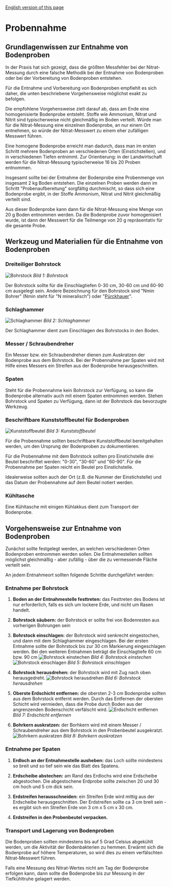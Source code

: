 [English version of this page](https://github.com/FLMRobert/CitizenSensor/wiki/CS_Usage_SoilSampling)

# Probennahme #

## Grundlagenwissen zur Entnahme von Bodenproben ##

In der Praxis hat sich gezeigt, dass die größten Messfehler bei der Nitrat-Messung durch eine falsche Methodik bei der Entnahme von Bodenproben oder bei der Vorbereitung von Bodenproben entstehen.

Für die Entnahme und Vorbereitung von Bodenproben empfiehlt es sich daher, die unten beschriebene Vorgehensweise möglichst exakt zu befolgen.

Die empfohlene Vorgehensweise zielt darauf ab, dass am Ende eine homogenisierte Bodenprobe entsteht. Stoffe wie Ammonium, Nitrat und Nitrit sind typischerweise nicht gleichmäßig im Boden verteilt. Würde man für die Nitrat-Messung eine einzelnen Bodenprobe, an nur einem Ort entnehmen, so würde der Nitrat-Messwert zu einem eher zufälligen Messwert führen.

Eine homogene Bodenprobe erreicht man dadurch, dass man im ersten Schritt mehrere Bodenproben an verschiedenen Orten (Einstichstellen), und in verschiedenen Tiefen entnimmt. Zur Orientierung: in der Landwirtschaft werden für die Nitrat-Messung typischerweise 16 bis 20 Proben entnommen.

Insgesamt sollte bei der Entnahme der Bodenprobe eine Probenmenge von insgesamt 2 kg Boden entstehen. Die einzelnen Proben werden dann im Schritt  "Probenaufbereitung" sorgfältig durchmischt, so dass sich eine Bodenprobe ergibt, in der Stoffe Ammonium, Nitrat und Nitrit gleichmäßig verteilt sind.

Aus dieser Bodenprobe kann dann für die Nitrat-Messung eine Menge von 20 g Boden entnommen werden. Da die Bodenprobe zuvor homogenisiert wurde, ist dann der Messwert für die Teilmenge von 20 g repräsentativ für die gesamte Probe.

## Werkzeug und Materialien für die Entnahme von Bodenproben ##

### Dreiteiliger Bohrstock ###

![Bohrstock](https://github.com/CitizenSensor/CitizenSensor/blob/master/Wiki/images/21000_Bohrstock.jpg?raw=true)
_Bild 1: Bohrstock_

Der Bohrstock sollte für die Einschlagtiefen 0-30 cm, 30-60 cm und 60-90 cm ausgelegt sein. Andere Bezeichnung für den Bohrstock sind "Nmin Bohrer" (Nmin steht für "N mineralisch") oder "[Pürckhauer](https://de.wikipedia.org/wiki/P%C3%BCrckhauer)".

### Schlaghammer ###

![Schlaghammer](https://github.com/CitizenSensor/CitizenSensor/blob/master/Wiki/images/21000_Schlaghammer.jpg?raw=true)
_Bild 2: Schlaghammer_

Der Schlaghammer dient zum Einschlagen des Bohrstocks in den Boden.

### Messer / Schraubendreher ###

Ein Messer bzw. ein Schraubendreher dienen zum Auskratzen der Bodenprobe aus dem Bohrstock. Bei der Probennahme per Spaten wird mit Hilfe eines Messers ein Streifen aus der Bodenprobe herausgeschnitten. 

### Spaten ###

Steht für die Probennahme kein Bohrstock zur Verfügung, so kann die Bodenprobe alternativ auch mit einem Spaten entnommen werden. Stehen Bohrstock und Spaten zu Verfügung, dann ist der Bohrstock das bevorzugte Werkzeug.    

### Beschriftbare Kunststoffbeutel für Bodenproben ###

![Kunststoffbeutel](https://github.com/CitizenSensor/CitizenSensor/blob/master/Wiki/images/21000_Bodenprobe30-60.jpg?raw=true)
_Bild 3: Kunststoffbeutel_

Für die Probennahme sollten beschriftbare Kunststoffbeutel bereitgehalten werden, um den Ursprung der Bodenproben zu dokumentieren.

Für die Probennahme mit dem Bohrstock sollten pro Einstichstelle drei Beutel beschriftet werden: "0-30", "30-60" und "60-90". Für die Probennahme per Spaten reicht ein Beutel pro Einstichstelle. 

Idealerweise sollten auch der Ort (z.B. die Nummer der Einstichstelle) und das Datum der Probennahme auf dem Beutel notiert werden.

### Kühltasche ### 

Eine Kühltasche mit einigen Kühlakkus dient zum Transport der Bodenprobe.

## Vorgehensweise zur Entnahme von Bodenproben ##

Zunächst sollte festgelegt werden, an welchen verschiedenen Orten Bodenproben entnommen werden sollen. Die Entnahmestellen sollten möglichst gleichmäßig - aber zufällig - über die zu vermessende Fläche verteilt sein.

An jedem Entnahmeort sollten folgende Schritte durchgeführt werden:

### Entnahme per Bohrstock ###

1. **Boden an der Entnahmestelle festtreten:** das Festtreten des Bodens ist nur erforderlich, falls es sich um lockere Erde, und nicht um Rasen handelt.

2. **Bohrstock säubern:** der Bohrstock er sollte frei von Bodenresten aus vorherigen Bohrungen sein

3. **Bohrstock einschlagen:** der Bohrstock wird senkrecht eingestochen, und dann mit dem Schlaghammer eingeschlagen. Bei der ersten Entnahme sollte der Bohrstock bis zur 30 cm Markierung eingeschlagen werden. Bei den weiteren Entnahmen beträgt die Einschlagtiefe 60 cm bzw. 90 cm
![Bohrstock einstechen](https://github.com/CitizenSensor/CitizenSensor/blob/master/Wiki/images/21000_BohrstockEinstechen.jpg?raw=true)
_Bild 4: Bohrstock einstechen_
![Bohrstock einschlagen](https://github.com/CitizenSensor/CitizenSensor/blob/master/Wiki/images/21000_BohrstockEinschlagen.jpg?raw=true)
_Bild 5: Bohrstock einschlagen_


4. **Bohrstock herausdrehen:** der Bohrstock wird mit Zug nach oben herausgedreht.
![Bohrstock herausdrehen](https://github.com/CitizenSensor/CitizenSensor/blob/master/Wiki/images/21000_BohrstockHerausdrehen.jpg?raw=true)
_Bild 6: Bohrstock herausdrehen_

5. **Oberste Erdschicht entfernen:** die obersten 2-3 cm Bodenprobe sollten aus dem Bohrstock entfernt werden. Durch das Entfernen der obersten Schicht wird vermieden, dass die Probe durch Boden aus der angrenzenden Bodenschicht verfälscht wird.
![Erdschicht entfernen](https://github.com/CitizenSensor/CitizenSensor/blob/master/Wiki/images/21000_SchichtEntfernen.jpg?raw=true)
_Bild 7: Erdschicht entfernen_

6. **Bohrkern auskratzen:** der Borhkern wird mit einem Messer / Schraubendreher aus dem Bohrstock in den Probenbeutel ausgekratzt.
![Bohrkern auskratzen](https://github.com/CitizenSensor/CitizenSensor/blob/master/Wiki/images/21000_BohrkernEntnahme.jpg?raw=true)
_Bild 8: Bohrkern auskratzen_

### Entnahme per Spaten ###

1. **Erdloch an der Entnahmestelle ausheben:** das Loch sollte mindestens so breit und so tief sein wie das Blatt des Spatens.

2. **Erdscheibe abstechen:** am Rand des Erdlochs wird eine Erdscheibe abgestochen. Die abgestochene Erdprobe sollte zwischen 20 und 30 cm hoch und 5 cm dick sein.

3. **Erdstreifen herausschneiden:** ein Streifen Erde wird mittig aus der Erdscheibe herausgeschnitten. Der Erdstreifen sollte ca 3 cm breit sein - es ergibt sich ein Streifen Erde von 3 cm x 5 cm x 30 cm.

4. **Erdstreifen in den Probenbeutel verpacken.**


### Transport und Lagerung von Bodenproben ###

Die Bodenproben sollten mindestens bis auf 5 Grad Celsius abgekühlt werden, um die Aktivität der Bodenbakterien zu hemmen. Erwärmt sich die Bodenprobe auf höhere Temperaturen, so wird dies zu einem verfälschten Nitrat-Messwert führen.

Falls eine Messung des Nitrat-Wertes nicht am Tag der Bodenprobe erfolgen kann, dann sollte die Bodenprobe bis zur Messung in der Tiefkühltruhe gelagert werden.
